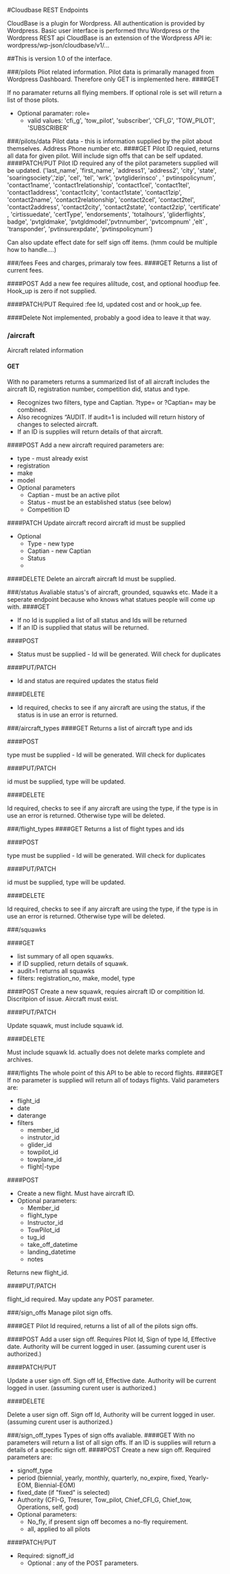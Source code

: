 #Cloudbase REST Endpoints 

CloudBase is a plugin for Wordpress. All authentication is provided by Wordpress.
Basic user interface is performed thru Wordpress or the Wordpress REST api
CloudBase is an extension of the Wordpress API ie: wordpress/wp-json/cloudbase/v1/...

##This is version 1.0 of the interface.

###/pilots
Pliot related information. Pilot data is primarally managed from Wordpress Dashboard. Therefore only GET is implemented here. 
####GET

If no paramater returns all flying members. If optional role is set will return a list of those pilots. 

* Optional paramater: role= 
	* valid values: 'cfi\_g', 'tow\_pilot', 'subscriber', 'CFI\_G', 'TOW\_PILOT', 'SUBSCRIBER'

###/pilots/data
Pilot data - this is information supplied by the pilot about themselves. Address Phone number etc.
####GET
Pilot ID requied, returns all data for given pilot. Will include sign offs that can be self updated. 
####PATCH/PUT
Pilot ID required any of the pilot parameters supplied will be updated. ('last\_name', 'first\_name', 'address1', 'address2', 'city', 'state', 'soaringsociety','zip', 'cel', 'tel', 'wrk', 'pvtgliderinsco' , ' pvtinspolicynum', 'contact1name', 'contact1relationship',  'contact1cel',  'contact1tel',  'contact1address', 'contact1city', 'contact1state',  'contact1zip', 'contact2name',  'contact2relationship', 'contact2cel', 'contact2tel', 'contact2address', 'contact2city',   'contact2state', 'contact2zip', 'certificate' , 'cirtissuedate', 'certType', 'endorsements', 'totalhours', 'gliderflights', badge', 'pvtgldmake', 'pvtgldmodel','pvtnnumber', 'pvtcompnum' ,'elt' , 'transponder', 'pvtinsurexpdate', 'pvtinspolicynum')

Can also update effect date for self sign off items. (hmm could be multiple how to handle....) 

###/fees
Fees and charges, primaraly tow fees. 
####GET
Returns a list of current fees.

####POST
Add a new fee requires aliltude, cost, and optional hood\up fee. Hook\_up is zero if not supplied. 

####PATCH/PUT
Required :fee Id, updated cost and or hook\_up fee. 

####Delete
Not implemented, probably a good idea to leave it that way. 

### /aircraft
Aircraft related information
#### GET
With no parameters returns a summarized list of all aircraft includes the aircraft ID, registration number, competition did, status and type.

* Recognizes two filters, type and Captian. ?type= or ?Captian= may be combined.
* Also recognizes “AUDIT. If audit=1 is included will return history of changes to selected aircraft.
* If an ID is supplies will return details of that aircraft.

####POST
Add a new aircraft required parameters are:

* type - must already exist
* registration
* make
* model
* Optional parameters
	* Captian - must be an active pilot
 	* Status - must be an established status (see below)
	* Competition ID

####PATCH
Update aircraft record aircraft id must be supplied
* Optional
	* Type - new type
	* Captian - new Captian
	* Status
	* 
####DELETE
Delete an aircraft aircraft Id must  be supplied.

###/status
Avaliable status's of aircraft, grounded, squawks etc. Made it a seperate endpoint because who knows what statues people will come up with. 
####GET
* If no Id is supplied a list of all status and Ids will be returned
* If an ID is supplied that status will be returned.

####POST
* Status must be supplied - Id will be generated. Will check for duplicates

####PUT/PATCH
* Id and status are required updates the status field

####DELETE
* Id required, checks to see if any aircraft are using the status, if the status is in use an error is returned.

###/aircraft_types
####GET
Returns a list of aircraft type and ids

####POST

type must be supplied - Id will be generated. Will check for duplicates

####PUT/PATCH

id must be supplied, type will be updated. 
     
####DELETE

Id required, checks to see if any aircraft are using the type, if the type is in use an error is returned. Otherwise type will be deleted. 

###/flight_types
####GET
Returns a list of flight types and ids

####POST

type must be supplied - Id will be generated. Will check for duplicates

####PUT/PATCH

id must be supplied, type will be updated. 
     
####DELETE

Id required, checks to see if any aircraft are using the type, if the type is in use an error is returned. Otherwise type will be deleted. 


###/squawks

####GET
- list summary of all open squawks.
- if ID supplied, return details of squawk.
- audit=1 returns all squawks 
- filters: registration\_no, make, model, type

####POST
Create a new squawk, requies aircraft ID or compitition Id. Discritpion of issue. Aircraft must exist. 

####PUT/PATCH

Update squawk, must include squawk id. 

####DELETE

Must include squawk Id. actually does not delete marks complete and archives. []([]([]([]())))
    
###/flights
The whole point of this API to be able to record flights. 
####GET
If no parameter is supplied will return all of todays flights. Valid parameters are:

* flight\_id
* date
* daterange
* filters
	* member\_id
	* instrutor\_id
	* glider\_id
	* towpilot\_id
	* towplane\_id
	* flight|-type

####POST
* Create a new flight. Must have aircraft ID. 
* Optional parameters:
	* 	Member\_id
	*  flight\_type
	*  Instructor\_id
	*  TowPilot\_id
	*  tug\_id
	*  take\_off\_datetime
	*  landing\_datetime
	*  notes

Returns new flight\_id.	

####PUT/PATCH

flight\_id required. May update any POST parameter. 


###/sign_offs
Manage pilot sign offs. 

####GET
Pilot Id required, returns a list of all of the pilots sign offs. 

####POST
Add a user sign off. Requires Pilot Id, Sign of type Id, Effective date. Authority will be current logged in user. (assuming curent user is authorized.)  

####PATCH/PUT

Update a user sign off. Sign off Id, Effective date. Authority will be current logged in user. (assuming curent user is authorized.)  

####DELETE

Delete a user sign off. Sign off Id, Authority will be current logged in user. (assuming curent user is authorized.)  

###/sign_off_types
Types of sign offs avaliable. 
####GET
With no parameters will return a list of all sign offs. If an ID is supplies will return a details of a specific sign off. 
####POST
Create a new sign off. 
Required parameters are:

* signoff_type
* period (biennial, yearly, monthly, quarterly, no_expire, fixed, Yearly-EOM, Biennial-EOM)
* fixed_date (if "fixed" is selected)
* Authority (CFI-G, Tresurer, Tow_pilot, Chief\_CFI\_G, Chief\_tow, Operations, self, god)
* Optional parameters:
	* 	No_fly, if present sign off becomes a no-fly requirement.
	*  all, applied to all pilots

####PATCH/PUT

* Required: signoff\_id
	* Optional : any of the POST parameters. 


